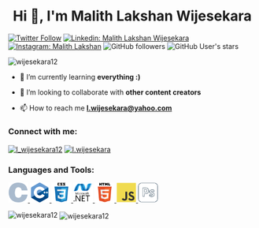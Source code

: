 <h1 align="center">Hi 👋, I'm Malith Lakshan Wijesekara</h1>

[![Twitter Follow](https://img.shields.io/twitter/follow/l_wijesekara12?label=Follow)](https://twitter.com/intent/follow?screen_name=l_wijesekara12)
[![Linkedin: Malith Lakshan Wijesekara](https://img.shields.io/badge/-Malith_Lakshan_Wijesekara-blue?style=flat-square&logo=Linkedin&logoColor=white&link=https://www.linkedin.com/in/Malith_Lakshan_Wijesekara-0b95b614a/)](https://www.linkedin.com/in/malith-lakshan-wijesekara-110b9a1ba/)
[![Instagram: Malith Lakshan](https://img.shields.io/badge/-Malith_Lakshan-black?style=flat-square&logo=instagram&logoColor=white&link=https://www.instagram.com/in/Malith_Lakshan_Wijesekara-0b95b614a/)](https://www.instagram.com/l.wijesekara/)
![GitHub followers](https://img.shields.io/github/followers/wijesekara12?label=Follow&style=social)
![GitHub User's stars](https://img.shields.io/github/stars/wijesekara12?affiliations=OWNER%2CCOLLABORATOR%2CORGANIZATION_MEMBER&style=social)
<p align="left"> <img src="https://komarev.com/ghpvc/?username=wijesekara12&label=Profile%20views&color=0e75b6&style=flat" alt="wijesekara12" /> </p>



- 🌱 I’m currently learning **everything :)**

- 👯 I’m looking to collaborate with **other content creators**

- 📫 How to reach me **l.wijesekara@yahoo.com**

<h3 align="left">Connect with me:</h3>
<p align="left">
<a href="https://twitter.com/l_wijesekara12" target="blank"><img align="center" src="https://raw.githubusercontent.com/rahuldkjain/github-profile-readme-generator/neutral-icons/src/images/icons/Social/twitter.svg" alt="l_wijesekara12" height="30" width="40" /></a>
<a href="https://instagram.com/l.wijesekara" target="blank"><img align="center" src="https://raw.githubusercontent.com/rahuldkjain/github-profile-readme-generator/neutral-icons/src/images/icons/Social/instagram.svg" alt="l.wijesekara" height="30" width="40" /></a>
</p>

<h3 align="left">Languages and Tools:</h3>
<p align="left"> <a href="https://www.cprogramming.com/" target="_blank"> <img src="https://raw.githubusercontent.com/devicons/devicon/master/icons/c/c-original.svg" alt="c" width="40" height="40"/> </a> <a href="https://www.w3schools.com/cpp/" target="_blank"> <img src="https://raw.githubusercontent.com/devicons/devicon/master/icons/cplusplus/cplusplus-original.svg" alt="cplusplus" width="40" height="40"/> </a> <a href="https://www.w3schools.com/css/" target="_blank"> <img src="https://raw.githubusercontent.com/devicons/devicon/master/icons/css3/css3-original-wordmark.svg" alt="css3" width="40" height="40"/> </a> <a href="https://dotnet.microsoft.com/" target="_blank"> <img src="https://raw.githubusercontent.com/devicons/devicon/master/icons/dot-net/dot-net-original-wordmark.svg" alt="dotnet" width="40" height="40"/> </a> <a href="https://www.w3.org/html/" target="_blank"> <img src="https://raw.githubusercontent.com/devicons/devicon/master/icons/html5/html5-original-wordmark.svg" alt="html5" width="40" height="40"/> </a> <a href="https://developer.mozilla.org/en-US/docs/Web/JavaScript" target="_blank"> <img src="https://raw.githubusercontent.com/devicons/devicon/master/icons/javascript/javascript-original.svg" alt="javascript" width="40" height="40"/> </a> <a href="https://www.photoshop.com/en" target="_blank"> <img src="https://raw.githubusercontent.com/devicons/devicon/master/icons/photoshop/photoshop-line.svg" alt="photoshop" width="40" height="40"/> </a> </p>

<p><img align="left" src="https://github-readme-stats.vercel.app/api/top-langs?username=wijesekara12&show_icons=true&locale=en&layout=compact" alt="wijesekara12" /></p>

<p>&nbsp;<img align="center" src="https://github-readme-stats.vercel.app/api?username=wijesekara12&show_icons=true&locale=en" alt="wijesekara12" /></p>
